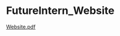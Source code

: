 # FutureIntern_Website

[Website.pdf](https://github.com/user-attachments/files/19545664/Website.pdf)
